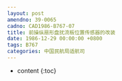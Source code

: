 ```yaml
---
layout: post
amendno: 39-0065
cadno: CAD1986-B767-07
title: 前操纵扇形盘扰流板位置传感器的改装
date: 1986-12-29 00:00:00 +0800
tags: B767
categories: 中国民航局适航司
---
```


* content
{:toc}


